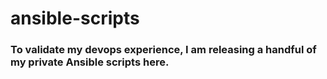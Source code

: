 # ansible-scripts

### To validate my devops experience, I am releasing a handful of my private Ansible scripts here.
